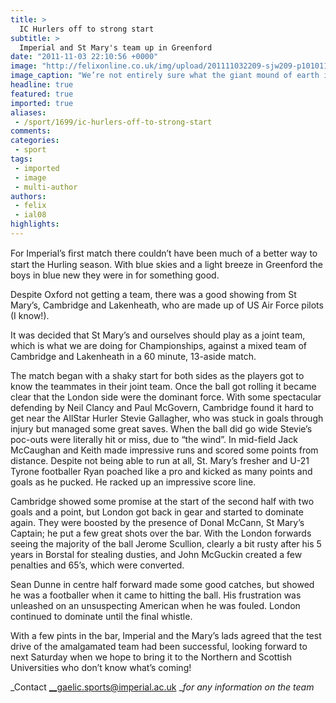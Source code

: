 ```yaml
---
title: >
  IC Hurlers off to strong start
subtitle: >
  Imperial and St Mary's team up in Greenford
date: "2011-11-03 22:10:56 +0000"
image: "http://felixonline.co.uk/img/upload/201111032209-sjw209-p1010118.jpg"
image_caption: "We’re not entirely sure what the giant mound of earth is for"
headline: true
featured: true
imported: true
aliases:
 - /sport/1699/ic-hurlers-off-to-strong-start
comments:
categories:
 - sport
tags:
 - imported
 - image
 - multi-author
authors:
 - felix
 - ial08
highlights:
---
```


For Imperial’s ﬁrst match there couldn’t have been much of a better way to start the Hurling season. With blue skies and a light breeze in Greenford the boys in blue new they were in for something good.

Despite Oxford not getting a team, there was a good showing from St Mary’s, Cambridge and Lakenheath, who are made up of US Air Force pilots (I know!).

It was decided that St Mary’s and ourselves should play as a joint team, which is what we are doing for Championships, against a mixed team of Cambridge and Lakenheath in a 60 minute, 13-aside match.

The match began with a shaky start for both sides as the players got to know the teammates in their joint team. Once the ball got rolling it became clear that the London side were the dominant force. With some spectacular defending by Neil Clancy and Paul McGovern, Cambridge found it hard to get near the AllStar Hurler Stevie Gallagher, who was stuck in goals through injury but managed some great saves. When the ball did go wide Stevie’s poc-outs were literally hit or miss, due to “the wind”. In mid-field Jack McCaughan and Keith made impressive runs and scored some points from distance. Despite not being able to run at all, St. Mary’s fresher and U-21 Tyrone footballer Ryan poached like a pro and kicked as many points and goals as he pucked. He racked up an impressive score line.

Cambridge showed some promise at the start of the second half with two goals and a point, but London got back in gear and started to dominate again. They were boosted by the presence of Donal McCann, St Mary’s Captain; he put a few great shots over the bar. With the London forwards seeing the majority of the ball Jerome Scullion, clearly a bit rusty after his 5 years in Borstal for stealing dusties, and John McGuckin created a few penalties and 65’s, which were converted.

Sean Dunne in centre half forward made some good catches, but showed he was a footballer when it came to hitting the ball. His frustration was unleashed on an unsuspecting American when he was fouled. London continued to dominate until the final whistle.

With a few pints in the bar, Imperial and the Mary’s lads agreed that the test drive of the amalgamated team had been successful, looking forward to next Saturday when we hope to bring it to the Northern and Scottish Universities who don’t know what’s coming!

_Contact __gaelic.sports@imperial.ac.uk __for any information on the team_
